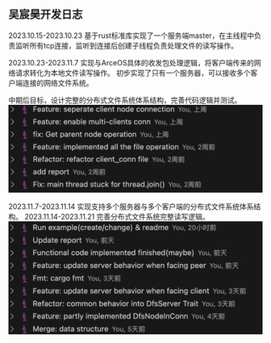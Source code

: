 ## 吴宸昊开发日志

2023.10.15-2023.10.23
基于rust标准库实现了一个服务端master，在主线程中负责监听所有tcp连接，监听到连接后创建子线程负责处理文件的读写操作。

2023.10.23-2023.11.7
实现与ArceOS具体的收发包处理逻辑，将客户端传来的网络请求转化为本地文件读写操作。
初步实现了只有一个服务器，可以接收多个客户端连接的网络文件系统。

中期后目标，设计完整的分布式文件系统体系结构，完善代码逻辑并测试。
![第一阶段](Firstperiod.png)

2023.11.7-2023.11.14
实现支持多个服务器与多个客户端的分布式文件系统体系结构。
2023.11.14-2023.11.21
完善分布式文件系统完整读写逻辑。
![第二阶段](Secondperiod.png)
